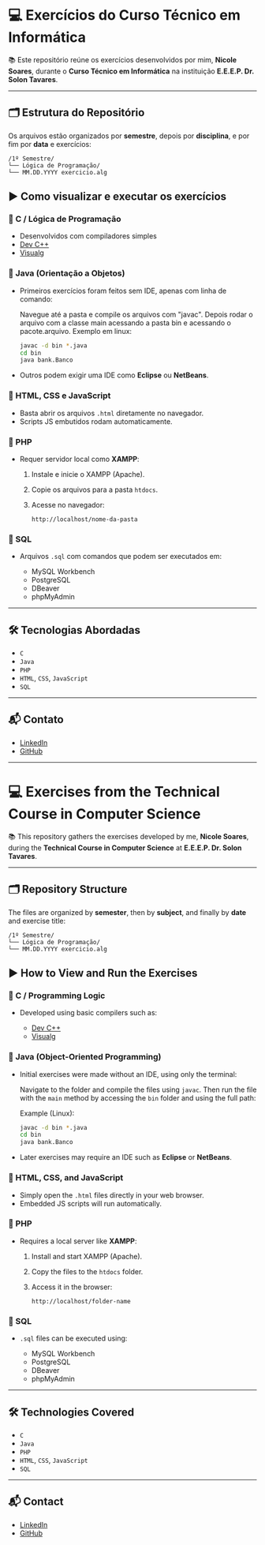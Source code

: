 # 💻 Exercícios do Curso Técnico em Informática

📚 Este repositório reúne os exercícios desenvolvidos por mim, **Nicole Soares**, durante o **Curso Técnico em Informática** na instituição **E.E.E.P. Dr. Solon Tavares**.

---

## 🗂️ Estrutura do Repositório

Os arquivos estão organizados por **semestre**, depois por **disciplina**, e por fim por **data** e exercícios:

```
/1º Semestre/
└── Lógica de Programação/
└── MM.DD.YYYY exercicio.alg
```

## ▶️ Como visualizar e executar os exercícios

### 🔹 C / Lógica de Programação
- Desenvolvidos com compiladores simples
- [Dev C++](https://www.bloodshed.net/)
- [Visualg](https://drive.google.com/uc?export=download&id=1ZpscmOjx5-htnCB4iUIF2aH9d2SE26eq)

### 🔹 Java (Orientação a Objetos)

* Primeiros exercícios foram feitos sem IDE, apenas com linha de comando:

  Navegue até a pasta e compile os arquivos com "javac".
  Depois rodar o arquivo com a classe main acessando a pasta bin e acessando o pacote.arquivo.
  Exemplo em linux:
  
  ```bash
  javac -d bin *.java
  cd bin
  java bank.Banco
  ```
* Outros podem exigir uma IDE como **Eclipse** ou **NetBeans**.

### 🔹 HTML, CSS e JavaScript

* Basta abrir os arquivos `.html` diretamente no navegador.
* Scripts JS embutidos rodam automaticamente.

### 🔹 PHP

* Requer servidor local como **XAMPP**:

  1. Instale e inicie o XAMPP (Apache).
  2. Copie os arquivos para a pasta `htdocs`.
  3. Acesse no navegador:

     ```
     http://localhost/nome-da-pasta
     ```

### 🔹 SQL

* Arquivos `.sql` com comandos que podem ser executados em:

  * MySQL Workbench
  * PostgreSQL
  * DBeaver
  * phpMyAdmin

---

## 🛠️ Tecnologias Abordadas

* `C`
* `Java`
* `PHP`
* `HTML`, `CSS`, `JavaScript`
* `SQL`

---

## 📬 Contato

* [LinkedIn](https://www.linkedin.com/in/nicoleduartesoares/)
* [GitHub](https://github.com/NicoleSoares)

---


# 💻 Exercises from the Technical Course in Computer Science

📚 This repository gathers the exercises developed by me, **Nicole Soares**, during the **Technical Course in Computer Science** at **E.E.E.P. Dr. Solon Tavares**.

---

## 🗂️ Repository Structure

The files are organized by **semester**, then by **subject**, and finally by **date** and exercise title:

```
/1º Semestre/
└── Lógica de Programação/
└── MM.DD.YYYY exercicio.alg
```

## ▶️ How to View and Run the Exercises

### 🔹 C / Programming Logic

* Developed using basic compilers such as:

  * [Dev C++](https://www.bloodshed.net/)
  * [Visualg](https://drive.google.com/uc?export=download&id=1ZpscmOjx5-htnCB4iUIF2aH9d2SE26eq)

### 🔹 Java (Object-Oriented Programming)

* Initial exercises were made without an IDE, using only the terminal:

  Navigate to the folder and compile the files using `javac`.
  Then run the file with the `main` method by accessing the `bin` folder and using the full path:

  Example (Linux):

  ```bash
  javac -d bin *.java
  cd bin
  java bank.Banco
  ```

* Later exercises may require an IDE such as **Eclipse** or **NetBeans**.

### 🔹 HTML, CSS, and JavaScript

* Simply open the `.html` files directly in your web browser.
* Embedded JS scripts will run automatically.

### 🔹 PHP

* Requires a local server like **XAMPP**:

  1. Install and start XAMPP (Apache).
  2. Copy the files to the `htdocs` folder.
  3. Access it in the browser:

     ```
     http://localhost/folder-name
     ```

### 🔹 SQL

* `.sql` files can be executed using:

  * MySQL Workbench
  * PostgreSQL
  * DBeaver
  * phpMyAdmin

---

## 🛠️ Technologies Covered

* `C`
* `Java`
* `PHP`
* `HTML`, `CSS`, `JavaScript`
* `SQL`

---

## 📬 Contact

* [LinkedIn](https://www.linkedin.com/in/nicoleduartesoares/)
* [GitHub](https://github.com/NicoleSoares)
